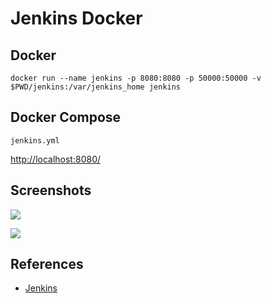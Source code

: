# Jenkins Docker

## Docker
```
docker run --name jenkins -p 8080:8080 -p 50000:50000 -v $PWD/jenkins:/var/jenkins_home jenkins
```

## Docker Compose
`jenkins.yml`

[http://localhost:8080/](http://localhost:8080/)

## Screenshots
![](https://www.jenkins.io/doc/book/resources/node/credentials-1.png)

![](https://www.jenkins.io/doc/book/resources/jmeter/jmeter-13.png)

## References
- [Jenkins](https://www.jenkins.io/)